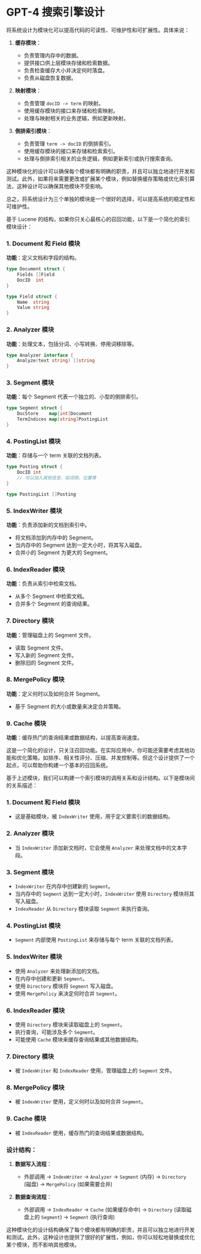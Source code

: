 # GPT-4 搜索引擎设计
将系统设计为模块化可以提高代码的可读性、可维护性和可扩展性。具体来说：

1. **缓存模块**：

   - 负责管理内存中的数据。
   - 提供接口供上层模块存储和检索数据。
   - 负责检查缓存大小并决定何时落盘。
   - 负责从磁盘恢复数据。

2. **映射模块**：

   - 负责管理 `docID -> term` 的映射。
   - 使用缓存模块的接口来存储和检索映射。
   - 处理与映射相关的业务逻辑，例如更新映射。

3. **倒排索引模块**：

   - 负责管理 `term -> docID` 的倒排索引。
   - 使用缓存模块的接口来存储和检索索引。
   - 处理与倒排索引相关的业务逻辑，例如更新索引或执行搜索查询。

这种模块化的设计可以确保每个模块都有明确的职责，并且可以独立地进行开发和测试。此外，如果将来需要更改或扩展某个模块，例如替换缓存策略或优化索引算法，这种设计可以确保其他模块不受影响。

总之，将系统设计为三个单独的模块是一个很好的选择，可以提高系统的稳定性和可维护性。

基于 Lucene 的结构，如果你只关心最核心的召回功能，以下是一个简化的索引模块设计：

### 1. **Document 和 Field 模块**

**功能**：定义文档和字段的结构。

```go
type Document struct {
    Fields []Field
    DocID  int
}

type Field struct {
    Name  string
    Value string
}
```

### 2. **Analyzer 模块**

**功能**：处理文本，包括分词、小写转换、停用词移除等。

```go
type Analyzer interface {
    Analyze(text string) []string
}
```

### 3. **Segment 模块**

**功能**：每个 Segment 代表一个独立的、小型的倒排索引。

```go
type Segment struct {
    DocStore    map[int]Document
    TermIndices map[string]PostingList
}
```

### 4. **PostingList 模块**

**功能**：存储与一个 term 关联的文档列表。

```go
type Posting struct {
    DocID int
    // 可以加入其他信息，如词频、位置等
}

type PostingList []Posting
```

### 5. **IndexWriter 模块**

**功能**：负责添加新的文档到索引中。

- 将文档添加到内存中的 Segment。
- 当内存中的 Segment 达到一定大小时，将其写入磁盘。
- 合并小的 Segment 为更大的 Segment。

### 6. **IndexReader 模块**

**功能**：负责从索引中检索文档。

- 从多个 Segment 中检索文档。
- 合并多个 Segment 的查询结果。

### 7. **Directory 模块**

**功能**：管理磁盘上的 Segment 文件。

- 读取 Segment 文件。
- 写入新的 Segment 文件。
- 删除旧的 Segment 文件。

### 8. **MergePolicy 模块**

**功能**：定义何时以及如何合并 Segment。

- 基于 Segment 的大小或数量来决定合并策略。

### 9. **Cache 模块**

**功能**：缓存热门的查询结果或数据结构，以提高查询速度。

这是一个简化的设计，只关注召回功能。在实际应用中，你可能还需要考虑其他功能和优化策略，如排序、相关性评分、压缩、并发控制等。但这个设计提供了一个起点，可以帮助你构建一个基本的召回系统。


基于上述模块，我们可以构建一个索引模块的调用关系和设计结构。以下是模块间的关系描述：

### 1. **Document 和 Field 模块**

- 这是基础模块，被 `IndexWriter` 使用，用于定义要索引的数据结构。

### 2. **Analyzer 模块**

- 当 `IndexWriter` 添加新文档时，它会使用 `Analyzer` 来处理文档中的文本字段。

### 3. **Segment 模块**

- `IndexWriter` 在内存中创建新的 `Segment`。
- 当内存中的 `Segment` 达到一定大小时，`IndexWriter` 使用 `Directory` 模块将其写入磁盘。
- `IndexReader` 从 `Directory` 模块读取 `Segment` 来执行查询。

### 4. **PostingList 模块**

- `Segment` 内部使用 `PostingList` 来存储与每个 term 关联的文档列表。

### 5. **IndexWriter 模块**

- 使用 `Analyzer` 来处理新添加的文档。
- 在内存中创建和更新 `Segment`。
- 使用 `Directory` 模块将 `Segment` 写入磁盘。
- 使用 `MergePolicy` 来决定何时合并 `Segment`。

### 6. **IndexReader 模块**

- 使用 `Directory` 模块来读取磁盘上的 `Segment`。
- 执行查询，可能涉及多个 `Segment`。
- 可能使用 `Cache` 模块来缓存查询结果或其他数据结构。

### 7. **Directory 模块**

- 被 `IndexWriter` 和 `IndexReader` 使用，管理磁盘上的 `Segment` 文件。

### 8. **MergePolicy 模块**

- 被 `IndexWriter` 使用，定义何时以及如何合并 `Segment`。

### 9. **Cache 模块**

- 被 `IndexReader` 使用，缓存热门的查询结果或数据结构。

### 设计结构：

1. **数据写入流程**：
   - 外部调用 -> `IndexWriter` -> `Analyzer` -> `Segment` (内存) -> `Directory` (磁盘) -> `MergePolicy` (如果需要合并)

2. **数据查询流程**：
   - 外部调用 -> `IndexReader` -> `Cache` (如果缓存命中) -> `Directory` (读取磁盘上的 `Segment`) -> `Segment` (执行查询)

这种模块化的设计结构确保了每个模块都有明确的职责，并且可以独立地进行开发和测试。此外，这种设计也提供了很好的扩展性，例如，你可以轻松地替换或优化某个模块，而不影响其他模块。